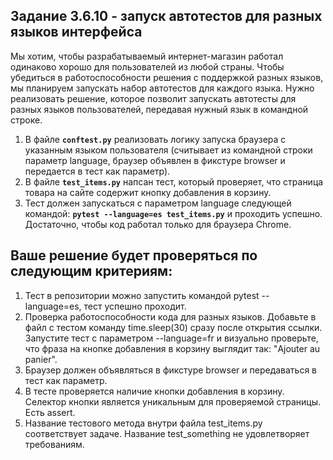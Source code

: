 ## Задание 3.6.10 - запуск автотестов для разных языков интерфейса
Мы хотим, чтобы разрабатываемый интернет-магазин работал одинаково хорошо для пользователей из любой страны. Чтобы убедиться в работоспособности решения с поддержкой разных языков, мы планируем запускать набор автотестов для каждого языка. Нужно реализовать решение, которое позволит запускать автотесты для разных языков пользователей, передавая нужный язык в командной строке.
1. В файле **`conftest.py`** реализовать логику запуска браузера с указанным языком пользователя (считывает из командной строки параметр language, браузер объявлен в фикстуре browser и передается в тест как параметр).
2. В файле **`test_items.py`** напсан тест, который проверяет, что страница товара на сайте содержит кнопку добавления в корзину.
3. Тест должен запускаться с параметром language следующей командой: **`pytest --language=es test_items.py`** и проходить успешно. Достаточно, чтобы код работал только для браузера Сhrome.

## Ваше решение будет проверяться по следующим критериям:
1. Тест в репозитории можно запустить командой pytest --language=es, тест успешно проходит.
2. Проверка работоспособности кода для разных языков. Добавьте в файл с тестом команду time.sleep(30) сразу после открытия ссылки. Запустите тест с параметром --language=fr и визуально проверьте, что фраза на кнопке добавления в корзину выглядит так: "Ajouter au panier".
3. Браузер должен объявляться в фикстуре browser и передаваться в тест как параметр.
4. В тесте проверяется наличие кнопки добавления в корзину. Селектор кнопки является уникальным для проверяемой страницы. Есть assert.
5. Название тестового метода внутри файла test_items.py соответствует задаче. Название test_something не удовлетворяет требованиям.
